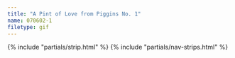 ```yaml
---
title: "A Pint of Love from Piggins No. 1"
name: 070602-1
filetype: gif
---
```


{% include "partials/strip.html" %}
{% include "partials/nav-strips.html" %}